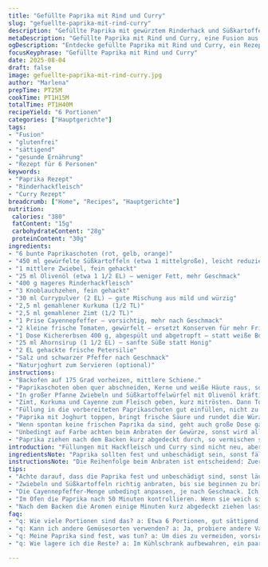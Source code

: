 ```yaml
---
title: "Gefüllte Paprika mit Rind und Curry"
slug: "gefuellte-paprika-mit-rind-curry"
description: "Gefüllte Paprika mit gewürztem Rinderhack und Süßkartoffeln. Statt harter Tomaten frische Paprikawürfel für mehr Biss. Weiße Bohnen gegen Kichererbsen getauscht, bringt nussigen Geschmack. Honig ersetzt durch Ahornsirup, gibt mildere Süße. Gewürze angepasst, weniger Cayenne, dafür mehr Kurkuma für Farbe und sanfte Wärme. Wichtig: Paprikas nicht überfüllen, sonst platzen sie im Ofen. 6 Portionen, sehr sättigend, glutenfrei, ohne Nüsse. Die süße Süßkartoffel und das kräftige Rind verbinden sich gut mit den orientalischen Gewürzen. "
metaDescription: "Gefüllte Paprika mit Rind und Curry, eine Fusion aus nussiger Süßkartoffel und kräftigem Rinderhack, umhüllt von aromatischen Gewürzen."
ogDescription: "Entdecke gefüllte Paprika mit Rind und Curry, ein Rezept voller Geschmack, das süße und würzige Aromen perfekt vereint."
focusKeyphrase: "Gefüllte Paprika mit Rind und Curry"
date: 2025-08-04
draft: false
image: gefuellte-paprika-mit-rind-curry.jpg
author: "Marlena"
prepTime: PT25M
cookTime: PT1H15M
totalTime: PT1H40M
recipeYield: "6 Portionen"
categories: ["Hauptgerichte"]
tags:
- "Fusion"
- "glutenfrei"
- "sättigend"
- "gesunde Ernährung"
- "Rezept für 6 Personen"
keywords:
- "Paprika Rezept"
- "Rinderhackfleisch"
- "Curry Rezept"
breadcrumb: ["Home", "Recipes", "Hauptgerichte"]
nutrition: 
 calories: "380"
 fatContent: "15g"
 carbohydrateContent: "28g"
 proteinContent: "30g"
ingredients:
- "6 bunte Paprikaschoten (rot, gelb, orange)"
- "450 ml gewürfelte Süßkartoffeln (etwa 1 mittelgroße), leicht reduziert"
- "1 mittlere Zwiebel, fein gehackt"
- "25 ml Olivenöl (etwa 1 1/2 EL) – weniger Fett, mehr Geschmack"
- "400 g mageres Rinderhackfleisch"
- "3 Knoblauchzehen, fein gehackt"
- "30 ml Currypulver (2 EL) – gute Mischung aus mild und würzig"
- "2,5 ml gemahlener Kurkuma (1/2 TL)"
- "2,5 ml gemahlener Zimt (1/2 TL)"
- "1 Prise Cayennepfeffer – vorsichtig, mehr nach Geschmack"
- "2 kleine frische Tomaten, gewürfelt – ersetzt Konserven für mehr Frische"
- "1 Dose Kichererbsen 400 g, abgespült und abgetropft – statt weiße Bohnen"
- "25 ml Ahornsirup (1 1/2 EL) – sanfte Süße statt Honig"
- "2 EL gehackte frische Petersilie"
- "Salz und schwarzer Pfeffer nach Geschmack"
- "Naturjoghurt zum Servieren (optional)"
instructions:
- "Backofen auf 175 Grad vorheizen, mittlere Schiene."
- "Paprikaschoten oben quer abschneiden, Kerne und weiße Häute raus, sonst bitter. Unten dünnen Schnitt machen, damit sie stehen bleiben, sonst kippen sie. Backform nehmen, Paprika mit Olivenöl innen und außen gut einpinseln, sonst trocknen sie im Ofen aus."
- "In großer Pfanne Zwiebeln und Süßkartoffelwürfel mit Olivenöl kräftig anbraten, bis sie anfangen zu bräunen. Nicht zu zart, bisschen Biss darf bleiben, sonst zerfallen sie später. Dann Rinderhack dazu, grob zerbröseln, bis es Farbe annimmt, keine graue Pampe. Hitze nicht zu hoch, sonst werden die Gewürze bitter. Knoblauch und Currypulver einrühren, gut anrösten, bis die Gewürze duften, 1-2 Minuten. Vorsicht, Currypulver verbrennt schnell."
- "Zimt, Kurkuma und Cayenne zum Fleisch geben, kurz mitrösten. Dann Tomatenstücke, Kichererbsen und Ahornsirup unterheben. Nur leicht köcheln lassen, rühren, bis Süßkartoffeln weich aber noch nicht matschig sind, ca. 8-10 Minuten. Wer merkt, dass die Masse zu trocken wird, gibt einen Schluck Wasser oder Gemüsebrühe dazu. Abschmecken mit Salz und Pfeffer, dann Petersilie unterheben."
- "Füllung in die vorbereiteten Paprikaschoten gut einfüllen, nicht zu prall stopfen. Überschüssige Füllung in die Form geben, kann mitbacken. Mit Alufolie abdecken, damit Paprika nicht austrocknen. Im Ofen ca. 1 Stunde garen. Nach 50 Minuten testen: Wenn Paprika weich werden, aber noch Stand haben – perfekt."
- "Paprika mit Joghurt toppen, bringt frische Säure und rundet die Würze ab. Wer will, kann auch etwas frisch gemahlenen Pfeffer darüber geben. "
- "Wenn spontan keine frischen Paprika da sind, geht auch große Dose ganze Tomaten, gut abgetropft. Süßkartoffel schmeckt auch mit normaler Kartoffel, aber die Süße fehlt dann. Kichererbsen statt weiße Bohnen – bringt mehr Textur. Ahornsirup ist viel milder als Honig, also lieber abschmecken."
- "Unbedingt auf Farbe achten beim Anbraten der Gewürze, sonst wird alles muffig statt aromatisch. Geduld, keine zu hohe Hitze, das macht den Unterschied."
- "Paprika ziehen nach dem Backen kurz abgedeckt durch, so vermischen sich die Aromen besser. "
introduction: "Füllungen mit Hackfleisch und Curry sind nicht neu, aber mit Süßkartoffeln bekommt das Ganze eine angenehme Süße und Cremigkeit, die tiefer geht als normale Kartoffeln. Ich habe viele Varianten probiert, mit normalen Kartoffeln, anderem Gemüse – aber die Süße zusammen mit dem Rauch der Gewürze ist sagenhaft. Kichererbsen sorgen für Biss, verhindern zu matten Brei. Diese Mischung füllt die Paprika gut aus, ohne matschig zu werden. Das Geheimnis liegt im langsamen Anrösten der Gewürze, sonst schmeckt es schnell flach. Lieber sanfter Schärfeinsatz und dafür süßer Ahornsirup statt Honig, das gibt Balance."
ingredientsNote: "Paprika sollten fest und unbeschädigt sein, sonst fällt die Füllung beim Backen heraus. Süßkartoffeln klein würfeln, damit sie im Schmorfleisch gar werden. Zwiebel nicht zu grob, sonst schmeckt man große Stücke unangenehm. Olivenöl ruhig sparsam nehmen, ansonsten kann die Füllung ölig wirken. Kichererbsen statt weiße Bohnen machen die Textur interessanter und sättigen besser. Currypulver möglichst frisch, sonst schmeckt alles fade. Wer keinen Cayenne mag, nimmt Paprikapulver mild – geht auch. Petersilie erst am Ende, sonst verliert sie Farbe und Geschmack."
instructionsNote: "Die Reihenfolge beim Anbraten ist entscheidend: Zuerst Zwiebel und Süßkartoffeln anbraten, damit sie Aroma entwickeln, dann erst Fleisch – das bewahrt Saftigkeit. Gewürze immer kurz mitrösten, sonst schmecken sie roh oder bitter. Beim Abfüllen der Paprika nicht zu voll, sonst platzen sie im Ofen. Alufolie schützt vor Austrocknung, das habe ich erst spät gelernt – sonst trocknen die dünnen Paprikahäute schnell aus. Kontrolliere die Paprika nach 50 Minuten mit einer Gabel – weich aber noch bissfest ist perfekt. Der Joghurt obendrauf gibt Säure und Frische, ohne wird es schnell zu mächtig. Aromen ziehen lassen, kurz nach dem Backen noch geschlossen halten und dann servieren."
tips:
- "Achte darauf, dass die Paprika fest und unbeschädigt sind, sonst läuft die Füllung beim Backen aus. Wenn möglich, gleich die Farben wählen – rot, gelb, orange. Das sorgt für einen schönen Teller. Kleiner Schnitt an der Unterseite hilft, dass sie stehen bleiben. Gut einpinseln mit Olivenöl."
- "Zwiebeln und Süßkartoffeln richtig anbraten, bis sie beginnen zu bräunen. Gib nicht zu viel Hitze, sonst werden die Gewürze bitter. Ich habe einmal zu hoch gekocht, das war ein Reinfall. 1-2 Minuten reicht. Der Duft wird das ganze Zimmer erfüllen."
- "Die Cayennepfeffer-Menge unbedingt anpassen, je nach Geschmack. Ich nehme oft weniger, um nicht zu scharf zu kochen. Das macht das Gericht zugänglicher. Wenn’s zu scharf ist, kann man immer noch ein wenig Joghurt hinzufügen, um die Schärfe zu mildern."
- "Im Ofen die Paprika nach 50 Minuten kontrollieren. Wenn sie weich sind, aber noch Stand haben, ist es genau richtig. Oft setze ich einen Timer, damit ich nicht vergesse. Drehe sie dann um, damit sie gleichmäßig garen. Alufolie bleibt auch ein gutes Werkzeug gegen das Austrocknen."
- "Nach dem Backen die Aromen einige Minuten kurz abgedeckt ziehen lassen. Das macht einen Unterschied. Ich habe oft zu früh serviert. Die Texturen verschmelzen besser, und alles wird aromatischer."
faq:
- "q: Wie viele Portionen sind das? a: Etwa 6 Portionen, gut sättigend. Das reicht, um Gäste zu bewirten. Manchmal habe ich Reste, die ich am nächsten Tag aufwärme."
- "q: Kann ich andere Gemüsesorten verwenden? a: Ja, probiere andere Varianten. Wie Zucchini oder Auberginen. Aber achte auf die Garzeit. Zuvor anbraten kann helfen."
- "q: Meine Paprika sind fest, was tun? a: Um dies zu vermeiden, vorsichtiger beim Füllen sein. Wenn sie platzen, ist es oft der Fall, dass sie zu voll waren. In der nächsten Runde weniger Füllung verwenden."
- "q: Wie lagere ich die Reste? a: Im Kühlschrank aufbewahren, ein paar Tage lang gut. Alternativ kann man sie einfrieren. Labels sind sehr hilfreich. Ich habe einmal vergessen, was drin ist."

---
```

